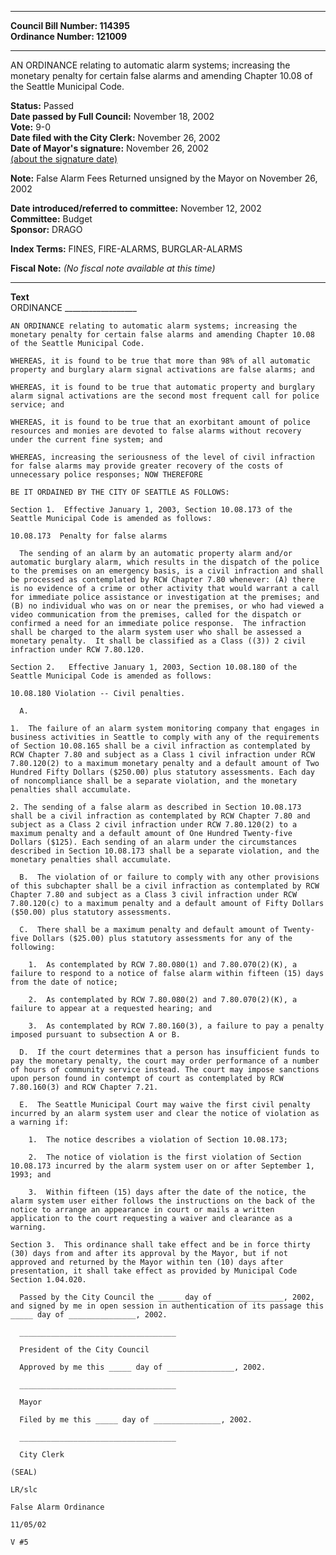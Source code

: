 * * * * *  
  
**Council Bill Number: [](#h0)[](#h2)114395**   
**Ordinance Number: 121009**  
  
* * * * *  
  
AN ORDINANCE relating to automatic alarm systems; increasing the monetary penalty for certain false alarms and amending Chapter 10.08 of the Seattle Municipal Code.  
  
**Status:** Passed   
**Date passed by Full Council:** November 18, 2002   
**Vote:** 9-0   
**Date filed with the City Clerk:** November 26, 2002   
**Date of Mayor's signature:** November 26, 2002   
[(about the signature date)](/~public/approvaldate.htm)   
  
**Note:** False Alarm Fees Returned unsigned by the Mayor on November 26, 2002  
  
  
**Date introduced/referred to committee:** November 12, 2002   
**Committee:** Budget   
**Sponsor:** DRAGO   
  
**Index Terms:** FINES, FIRE-ALARMS, BURGLAR-ALARMS  
  
**Fiscal Note:** *(No fiscal note available at this time)*  
  
* * * * *  
  
**Text**  
    ORDINANCE __________________  
  
    AN ORDINANCE relating to automatic alarm systems; increasing the  
    monetary penalty for certain false alarms and amending Chapter 10.08  
    of the Seattle Municipal Code.  
  
    WHEREAS, it is found to be true that more than 98% of all automatic  
    property and burglary alarm signal activations are false alarms; and  
  
    WHEREAS, it is found to be true that automatic property and burglary  
    alarm signal activations are the second most frequent call for police  
    service; and  
  
    WHEREAS, it is found to be true that an exorbitant amount of police  
    resources and monies are devoted to false alarms without recovery  
    under the current fine system; and  
  
    WHEREAS, increasing the seriousness of the level of civil infraction  
    for false alarms may provide greater recovery of the costs of  
    unnecessary police responses; NOW THEREFORE  
  
    BE IT ORDAINED BY THE CITY OF SEATTLE AS FOLLOWS:  
  
    Section 1.  Effective January 1, 2003, Section 10.08.173 of the  
    Seattle Municipal Code is amended as follows:  
  
    10.08.173  Penalty for false alarms  
  
      The sending of an alarm by an automatic property alarm and/or  
    automatic burglary alarm, which results in the dispatch of the police  
    to the premises on an emergency basis, is a civil infraction and shall  
    be processed as contemplated by RCW Chapter 7.80 whenever: (A) there  
    is no evidence of a crime or other activity that would warrant a call  
    for immediate police assistance or investigation at the premises; and  
    (B) no individual who was on or near the premises, or who had viewed a  
    video communication from the premises, called for the dispatch or  
    confirmed a need for an immediate police response.  The infraction  
    shall be charged to the alarm system user who shall be assessed a  
    monetary penalty.  It shall be classified as a Class ((3)) 2 civil  
    infraction under RCW 7.80.120.  
  
    Section 2.   Effective January 1, 2003, Section 10.08.180 of the  
    Seattle Municipal Code is amended as follows:  
  
    10.08.180 Violation -- Civil penalties.  
  
      A.  
  
    1.  The failure of an alarm system monitoring company that engages in  
    business activities in Seattle to comply with any of the requirements  
    of Section 10.08.165 shall be a civil infraction as contemplated by  
    RCW Chapter 7.80 and subject as a Class 1 civil infraction under RCW  
    7.80.120(2) to a maximum monetary penalty and a default amount of Two  
    Hundred Fifty Dollars ($250.00) plus statutory assessments. Each day  
    of noncompliance shall be a separate violation, and the monetary  
    penalties shall accumulate.  
  
    2. The sending of a false alarm as described in Section 10.08.173  
    shall be a civil infraction as contemplated by RCW Chapter 7.80 and  
    subject as a Class 2 civil infraction under RCW 7.80.120(2) to a  
    maximum penalty and a default amount of One Hundred Twenty-five  
    Dollars ($125). Each sending of an alarm under the circumstances  
    described in Section 10.08.173 shall be a separate violation, and the  
    monetary penalties shall accumulate.  
  
      B.  The violation of or failure to comply with any other provisions  
    of this subchapter shall be a civil infraction as contemplated by RCW  
    Chapter 7.80 and subject as a Class 3 civil infraction under RCW  
    7.80.120(c) to a maximum penalty and a default amount of Fifty Dollars  
    ($50.00) plus statutory assessments.  
  
      C.  There shall be a maximum penalty and default amount of Twenty-  
    five Dollars ($25.00) plus statutory assessments for any of the  
    following:  
  
        1.  As contemplated by RCW 7.80.080(1) and 7.80.070(2)(K), a  
    failure to respond to a notice of false alarm within fifteen (15) days  
    from the date of notice;  
  
        2.  As contemplated by RCW 7.80.080(2) and 7.80.070(2)(K), a  
    failure to appear at a requested hearing; and  
  
        3.  As contemplated by RCW 7.80.160(3), a failure to pay a penalty  
    imposed pursuant to subsection A or B.  
  
      D.  If the court determines that a person has insufficient funds to  
    pay the monetary penalty, the court may order performance of a number  
    of hours of community service instead. The court may impose sanctions  
    upon person found in contempt of court as contemplated by RCW  
    7.80.160(3) and RCW Chapter 7.21.  
  
      E.  The Seattle Municipal Court may waive the first civil penalty  
    incurred by an alarm system user and clear the notice of violation as  
    a warning if:  
  
        1.  The notice describes a violation of Section 10.08.173;  
  
        2.  The notice of violation is the first violation of Section  
    10.08.173 incurred by the alarm system user on or after September 1,  
    1993; and  
  
        3.  Within fifteen (15) days after the date of the notice, the  
    alarm system user either follows the instructions on the back of the  
    notice to arrange an appearance in court or mails a written  
    application to the court requesting a waiver and clearance as a  
    warning.  
  
    Section 3.  This ordinance shall take effect and be in force thirty  
    (30) days from and after its approval by the Mayor, but if not  
    approved and returned by the Mayor within ten (10) days after  
    presentation, it shall take effect as provided by Municipal Code  
    Section 1.04.020.  
  
      Passed by the City Council the _____ day of _______________, 2002,  
    and signed by me in open session in authentication of its passage this  
    _____ day of _______________, 2002.  
  
      ___________________________________  
  
      President of the City Council  
  
      Approved by me this _____ day of _______________, 2002.  
  
      ___________________________________  
  
      Mayor  
  
      Filed by me this _____ day of _______________, 2002.  
  
      ___________________________________  
  
      City Clerk  
  
    (SEAL)  
  
    LR/slc  
  
    False Alarm Ordinance  
  
    11/05/02  
  
    V #5  

